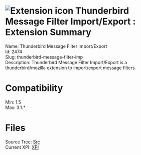 # ![Extension icon](https://addons.thunderbird.net/static/img/addon-icons/default-64.png) Thunderbird Message Filter Import/Export : Extension Summary

Name: Thunderbird Message Filter Import/Export  
Id: 2474  
Slug: thunderbird-message-filter-imp  
Description: Thunderbird Message Filter Import/Export is a thunderbird/mozilla extension to import/export message filters.
  

# Compatibility
Min: 1.5  
Max: 3.1.*  

# Files

Source Tree: [Src](C:/Dev/Thunderbird/ThunderKdB/xall/xOther/2474-thunderbird-message-filter-imp/src)  
Current XPI: [XPI](C:/Dev/Thunderbird/ThunderKdB/xall/xOther/2474-thunderbird-message-filter-imp/xpi)  



